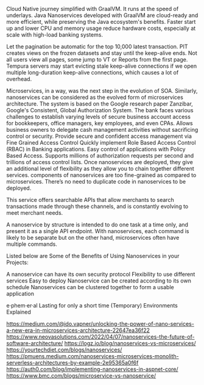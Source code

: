 Cloud Native journey simplified with GraalVM. It runs at the speed of underlays. Java Nanoservices developed with GraalVM are cloud-ready and more efficient, while preserving the Java ecosystem's benefits. Faster start up and lower CPU and memory usage reduce hardware costs, especially at scale with high-load banking systems.

Let the pagination be automatic for the top 10,000 latest transaction. PIT creates views on the frozen datasets and stay until the keep-alive ends.
Not all users view all pages, some jump to VT or Reports from the first page. Tempura servers may start evicting stale keep-alive connections if we open multiple long-duration keep-alive connections, which causes a lot of overhead.

Microservices, in a way, was the next step in the evolution of SOA. Similarly, nanoservices can be considered as the evolved form of microservices architecture.
The system is based on the Google research paper Zanzibar, Google's Consistent, Global Authorization System. The bank faces various challenges to establish varying levels of secure business account access for bookkeepers, office managers, key employees, and even CPAs. Allows business owners to delegate cash management activities without sacrificing control or security.
  Provide secure and confident access management via Fine Grained Access Control
Quickly implement Role Based Access Control (RBAC) in Banking applications.
  Easy control of applications with Policy Based Access.
Supports millions of authorization requests per second and trillions of access control lists. 
Once nanoservices are deployed, they give an additional level of flexibility as they allow you to chain together different services.
components of nanoservices are too fine-grained as compared to microservices. There’s no need to duplicate code in nanoservices to be deployed.

This service offers searchable APIs that allow merchants to search transactions made through these channels, and is constantly evolving to meet merchant needs.

A nanoservice by structure is intended to do one task at a time only, and present it as a single API endpoint. With nanoservices, each command is likely to be separate but on the other hand, microservices often have multiple commands.

Listed below are Some of the Benefits of Using Nanoservices in your Projects:

A nanoservice can have its own security protocol
Flexibility to use different services
Easy to deploy
Nanoservice can be created according to its own schedule
Nanoservices can be clustered together to form a usable application


e·phem·er·al
Lasting for only a short time
 (Temporary) Environments Explained


 https://medium.com/@ido.vapner/unlocking-the-power-of-nano-services-a-new-era-in-microservices-architecture-22647ea36f22
 https://www.neovasolutions.com/2022/04/07/nanoservices-the-future-of-software-architecture/
 https://logz.io/blog/nanoservices-vs-microservices/
 https://yourtechdiet.com/blogs/nanoservices/
 https://pmuens.medium.com/nanoservices-microservices-monolith-serverless-architectures-by-example-2e95365a0f6f
 https://auth0.com/blog/implementing-nanoservices-in-aspnet-core/
 https://www.bmc.com/blogs/microservice-vs-nanoservice/
